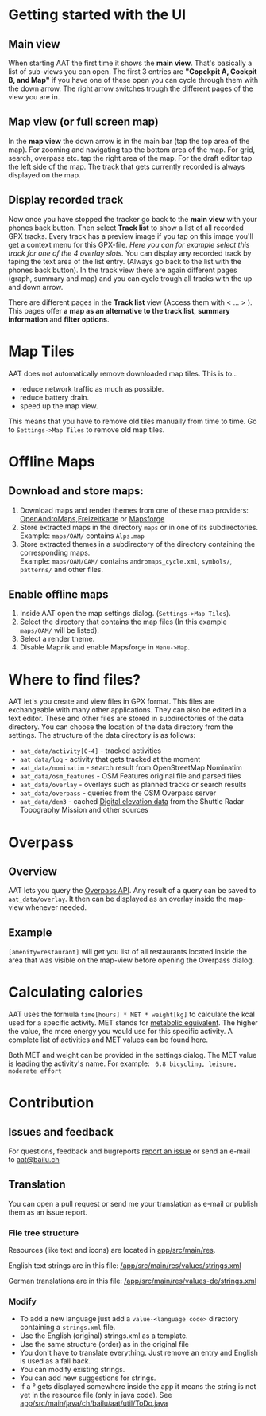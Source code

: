 # Getting started with the UI

## Main view
When starting AAT the first time it shows the **main view**. That's basically a list of sub-views you can open. The first 3 entries are **"Copckpit A, Cockpit B, and Map"** if you have one of these open you can cycle through them with the down arrow. The right arrow switches trough the different pages of the view you are in.

## Map view (or full screen map)
In the **map view** the down arrow is in the main bar (tap the top area of the map). For zooming and navigating tap the bottom area of the map. For grid, search, overpass etc. tap  the right area of the map. For the draft editor tap the left side of the map. 
The track that gets currently recorded is always displayed on the map.

## Display recorded track
Now once you have stopped the tracker go back to the **main view** with your phones back button. Then select **Track list** to show a list of all recorded GPX tracks. Every track has a preview image if you tap on this image you'll get a context menu for this GPX-file. _Here you can for example select this track for one of the 4 overlay slots._ You can display any recorded track by taping the text area of the list entry. (Always go back to the list with the phones back button). In the track view there are again different pages (graph, summary and map) and you can cycle trough all tracks with the up and down arrow.

There are different pages in the **Track list** view (Access them with < ... > ). This pages offer **a map as an alternative to the track list**, **summary information** and **filter options**.





# Map Tiles
AAT does not automatically remove downloaded map tiles. This is to...

- reduce network traffic as much as possible.
- reduce battery drain.
- speed up the map view.

This means that you have to remove old tiles manually from time to time.
Go to `Settings->Map Tiles` to remove old map tiles.


# Offline Maps
## Download and store maps:
1. Download maps and render themes from one of these map providers:  
[OpenAndroMaps](http://www.openandromaps.org),[Freizeitkarte](http://www.freizeitkarte-osm.de/android/en/index.html) or [Mapsforge](http://download.mapsforge.org/)
2. Store extracted maps in the directory `maps` or in one of its subdirectories.  
Example: `maps/OAM/` contains `Alps.map`
3. Store extracted themes in a subdirectory of the directory containing the corresponding maps.  
Example: `maps/OAM/OAM/` contains `andromaps_cycle.xml`, `symbols/`, `patterns/` and other files.

## Enable offline maps
1. Inside AAT open the map settings dialog. (`Settings->Map Tiles`).
2. Select the directory that contains the map files (In this example `maps/OAM/` will be listed). 
3. Select a render theme.
4. Disable Mapnik and enable Mapsforge in `Menu->Map`.


# Where to find files?
AAT let's you create and view files in GPX format. This files are exchangeable with many other applications. They can also be edited in a text editor. 
These and other files are stored in subdirectories of the data directory. You can choose the location of the data directory from the settings.
The structure of the data directory is as follows: 

- `aat_data/activity[0-4]` - tracked activities
- `aat_data/log`           - activity that gets tracked at the moment
- `aat_data/nominatim`     - search result from OpenStreetMap Nominatim
- `aat_data/osm_features`  - OSM Features original file and parsed files
- `aat_data/overlay`       - overlays such as planned tracks or search results
- `aat_data/overpass`      - queries from the OSM Overpass server
- `aat_data/dem3`          - cached [Digital elevation data](http://viewfinderpanoramas.org/dem3.html) from the Shuttle Radar Topography Mission and other sources


# Overpass
## Overview
AAT lets you query the [Overpass API](http://wiki.openstreetmap.org/wiki/Overpass_API). Any result of a query can be saved to  `aat_data/overlay`. It then can be displayed as an overlay inside the map-view whenever needed.

## Example
`[amenity=restaurant]` will get you list of all restaurants located inside the area that was visible on the map-view before opening the Overpass dialog. 


# Calculating calories
AAT uses the formula `time[hours] * MET * weight[kg]` to calculate the kcal used for a specific activity.
MET stands for [metabolic equivalent](https://en.wikipedia.org/wiki/Metabolic_equivalent). The higher the value, the more energy you would use
for this specific activity. A complete list of activities and MET values can be found [here](https://sites.google.com/site/compendiumofphysicalactivities/Activity-Categories).

Both MET and weight can be provided in the settings dialog. The MET value is leading the activity's name. For example: ` 6.8 bicycling, leisure, moderate effort`


# Contribution
## Issues and feedback
For questions, feedback and bugreports [report an issue](https://github.com/bailuk/AAT/issues) or send an e-mail to aat@bailu.ch

## Translation
You can open a pull request or send me your translation as e-mail or publish them as an issue report.

### File tree structure
Resources (like text and icons) are located in [app/src/main/res](https://github.com/bailuk/AAT/tree/master/app/src/main/res). 

English text strings are in this file: [/app/src/main/res/values/strings.xml](https://github.com/bailuk/AAT/blob/master/app/src/main/res/values/strings.xml)

German translations are in this file: [/app/src/main/res/values-de/strings.xml](https://github.com/bailuk/AAT/blob/master/app/src/main/res/values-de/strings.xml)

### Modify
- To add a new language just add a `value-<language code>` directory containing a `strings.xml` file.
- Use the English (original) strings.xml as a template.
- Use the same structure (order) as in the original file
- You don't have to translate everything. Just remove an entry and English is used as a fall back.
- You can modify existing strings.
- You can add new suggestions for strings.
- If a ° gets displayed somewhere inside the app it means the string is not yet in the resource file (only in java code). See [app/src/main/java/ch/bailu/aat/util/ToDo.java](https://github.com/bailuk/AAT/blob/master/app/src/main/java/ch/bailu/aat/util/ToDo.java)
